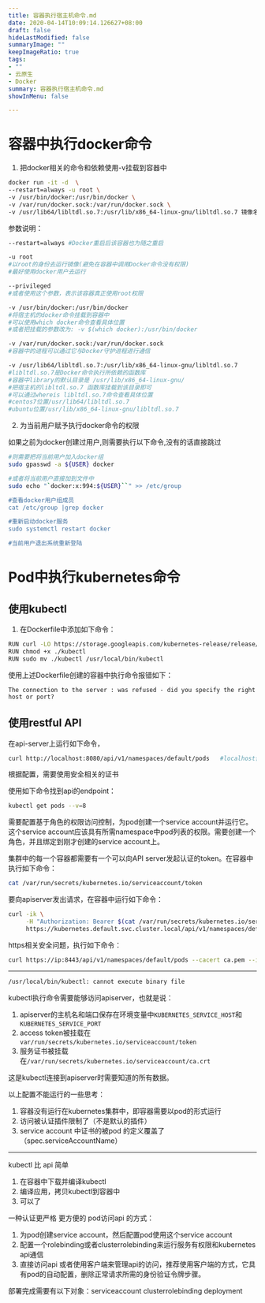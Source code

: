 ```yaml
---
title: 容器执行宿主机命令.md
date: 2020-04-14T10:09:14.126627+08:00
draft: false
hideLastModified: false
summaryImage: ""
keepImageRatio: true
tags:
- ""
- 云原生
- Docker
summary: 容器执行宿主机命令.md
showInMenu: false

---
```


# 容器中执行docker命令
1. 把docker相关的命令和依赖使用-v挂载到容器中

```bash
docker run -it -d  \
--restart=always -u root \
-v /usr/bin/docker:/usr/bin/docker \
-v /var/run/docker.sock:/var/run/docker.sock \
-v /usr/lib64/libltdl.so.7:/usr/lib/x86_64-linux-gnu/libltdl.so.7 镜像名称
```

参数说明：
```bash
--restart=always #Docker重启后该容器也为随之重启

-u root
#以root的身份去运行镜像(避免在容器中调用Docker命令没有权限)
#最好使用docker用户去运行

--privileged
#或者使用这个参数，表示该容器真正使用root权限

-v /usr/bin/docker:/usr/bin/docker
#将宿主机的docker命令挂载到容器中
#可以使用which docker命令查看具体位置
#或者把挂载的参数改为: -v $(which docker):/usr/bin/docker

-v /var/run/docker.sock:/var/run/docker.sock
#容器中的进程可以通过它与Docker守护进程进行通信

-v /usr/lib64/libltdl.so.7:/usr/lib/x86_64-linux-gnu/libltdl.so.7
#libltdl.so.7是Docker命令执行所依赖的函数库
#容器中library的默认目录是 /usr/lib/x86_64-linux-gnu/
#把宿主机的libltdl.so.7 函数库挂载到该目录即可
#可以通过whereis libltdl.so.7命令查看具体位置
#centos7位置/usr/lib64/libltdl.so.7
#ubuntu位置/usr/lib/x86_64-linux-gnu/libltdl.so.7
```

2. 为当前用户赋予执行docker命令的权限

如果之前为docker创建过用户,则需要执行以下命令,没有的话直接跳过

```bash
#则需要把将当前用户加入docker组
sudo gpasswd -a ${USER} docker

#或者将当前用户直接加到文件中
sudo echo "`docker:x:994:${USER}``" >> /etc/group

#查看docker用户组成员
cat /etc/group |grep docker

#重新启动docker服务
sudo systemctl restart docker

#当前用户退出系统重新登陆
```
# Pod中执行kubernetes命令
## 使用kubectl
1. 在Dockerfile中添加如下命令：

```bash
RUN curl -LO https://storage.googleapis.com/kubernetes-release/release/$(curl -s https://storage.googleapis.com/kubernetes-release/release/stable.txt)/bin/linux/amd64/kubectl
RUN chmod +x ./kubectl
RUN sudo mv ./kubectl /usr/local/bin/kubectl
```

使用上述Dockerfile创建的容器中执行命令报错如下：
```
The connection to the server : was refused - did you specify the right host or port?
```

## 使用restful API
在api-server上运行如下命令，
```bash
curl http://localhost:8080/api/v1/namespaces/default/pods   #localhost修改为IP或DNS
```
根据配置，需要使用安全相关的证书

使用如下命令找到api的endpoint：
```bash
kubectl get pods --v=8
```

需要配置基于角色的权限访问控制，为pod创建一个service account并运行它。这个service account应该具有所需namespace中pod列表的权限。需要创建一个角色，并且绑定到刚才创建的service account上。

集群中的每一个容器都需要有一个可以向API server发起认证的token。在容器中执行如下命令：
```bash
cat /var/run/secrets/kubernetes.io/serviceaccount/token
```

要向apiserver发出请求，在容器中运行如下命令：
```bash
curl -ik \
     -H "Authorization: Bearer $(cat /var/run/secrets/kubernetes.io/serviceaccount/token)" \
     https://kubernetes.default.svc.cluster.local/api/v1/namespaces/default/pods
```

https相关安全问题，执行如下命令：
```bash
curl https://ip:8443/api/v1/namespaces/default/pods --cacert ca.pem --insecure --key client-key.pem --cert client.pem
```
----
```bash
/usr/local/bin/kubectl: cannot execute binary file
```

kubectl执行命令需要能够访问apiserver，也就是说：
1. apiserver的主机名和端口保存在环境变量中`KUBERNETES_SERVICE_HOST`和`KUBERNETES_SERVICE_PORT`
2. access token被挂载在`var/run/secrets/kubernetes.io/serviceaccount/token`
3. 服务证书被挂载在`/var/run/secrets/kubernetes.io/serviceaccount/ca.crt`

这是kubectl连接到apiserver时需要知道的所有数据。


以上配置不能运行的一些思考：
1. 容器没有运行在kubernetes集群中，即容器需要以pod的形式运行
2. 访问被认证插件限制了（不是默认的插件）
3. service account 中证书的被pod 的定义覆盖了（spec.serviceAccountName）


---
kubectl 比 api 简单
1. 在容器中下载并编译kubectl
2. 编译应用，拷贝kubectl到容器中
3. 可以了

一种认证更严格 更方便的 pod访问api 的方式：
1. 为pod创建service account，然后配置pod使用这个service account
2. 配置一个rolebinding或者clusterrolebinding来运行服务有权限和kubernetes api通信
3. 直接访问api 或者使用客户端来管理api的访问，推荐使用客户端的方式，它具有pod的自动配置，删除正常请求所需的身份验证令牌步骤。

部署完成需要有以下对象：serviceaccount clusterrolebinding deployment
